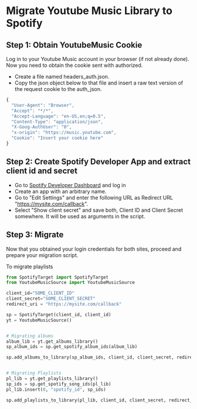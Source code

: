 # Migrate Youtube Music Library to Spotify



## Step 1: Obtain YoutubeMusic Cookie

Log in to your Youtube Music account in your browser (if not already done). Now you need to obtain the cookie sent with authorized.

- Create a file named headers_auth.json. 
- Copy the json object below to that file and insert a raw text version of the request cookie to the auth_json.


```js
{
  "User-Agent": "Browser",
  "Accept": "*/*",
  "Accept-Language": "en-US,en;q=0.5",
  "Content-Type": "application/json",
  "X-Goog-AuthUser": "0",
  "x-origin": "https://music.youtube.com",
  "Cookie": "Insert your cookie here"
}
```



## Step 2: Create Spotify Developer App and extract client id and secret

- Go to [Spotify Developer Dashboard](https://developer.spotify.com/dashboard/login) and log in
- Create an app with an arbitrary name.
- Go to "Edit Settings" and enter the following URL as Redirect URL "https://mysite.com/callback".
- Select "Show client secret" and save both, Client ID and Client Secret somewhere. It will be used as arguments in the script.


## Step 3: Migrate

Now that you obtained your login credentials for both sites, proceed and prepare your migration script.


To migrate playlists
```python
from SpotifyTarget import SpotifyTarget
from YoutubeMusicSource import YoutubeMusicSource

client_id="SOME_CLIENT_ID"
client_secret="SOME_CLIENT_SECRET"
redirect_uri = "https://mysite.com/callback"

sp = SpotifyTarget(client_id, client_id)
yt = YoutubeMusicSource()


# Migrating albums 
album_lib = yt.get_albums_library()
sp_album_ids = sp.get_spotify_album_ids(album_lib)

sp.add_albums_to_library(sp_album_ids, client_id, client_secret, redirect_uri)


# Migrating Playlists
pl_lib = yt.get_playlists_library()
sp_ids = sp.get_spotify_song_ids(pl_lib)
pl_lib.insert(0, "spotify_id", sp_ids)

sp.add_playlists_to_library(pl_lib, client_id, client_secret, redirect_uri)

```
